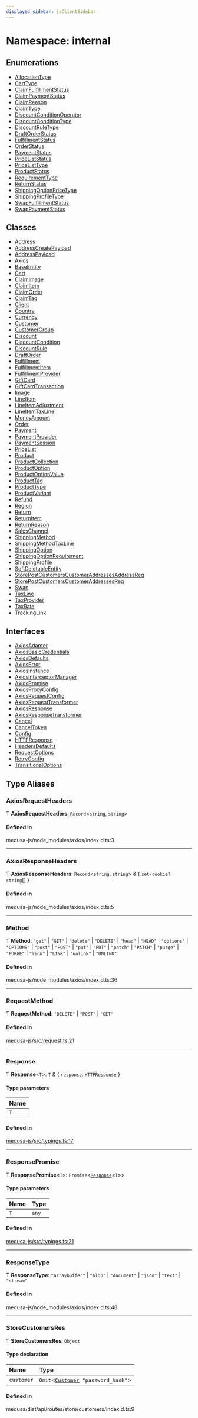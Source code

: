 ```yaml
---
displayed_sidebar: jsClientSidebar
---
```


# Namespace: internal

## Enumerations

- [AllocationType](../enums/internal.AllocationType.md)
- [CartType](../enums/internal.CartType.md)
- [ClaimFulfillmentStatus](../enums/internal.ClaimFulfillmentStatus.md)
- [ClaimPaymentStatus](../enums/internal.ClaimPaymentStatus.md)
- [ClaimReason](../enums/internal.ClaimReason.md)
- [ClaimType](../enums/internal.ClaimType.md)
- [DiscountConditionOperator](../enums/internal.DiscountConditionOperator.md)
- [DiscountConditionType](../enums/internal.DiscountConditionType.md)
- [DiscountRuleType](../enums/internal.DiscountRuleType.md)
- [DraftOrderStatus](../enums/internal.DraftOrderStatus.md)
- [FulfillmentStatus](../enums/internal.FulfillmentStatus.md)
- [OrderStatus](../enums/internal.OrderStatus.md)
- [PaymentStatus](../enums/internal.PaymentStatus.md)
- [PriceListStatus](../enums/internal.PriceListStatus.md)
- [PriceListType](../enums/internal.PriceListType.md)
- [ProductStatus](../enums/internal.ProductStatus.md)
- [RequirementType](../enums/internal.RequirementType.md)
- [ReturnStatus](../enums/internal.ReturnStatus.md)
- [ShippingOptionPriceType](../enums/internal.ShippingOptionPriceType.md)
- [ShippingProfileType](../enums/internal.ShippingProfileType.md)
- [SwapFulfillmentStatus](../enums/internal.SwapFulfillmentStatus.md)
- [SwapPaymentStatus](../enums/internal.SwapPaymentStatus.md)

## Classes

- [Address](../classes/internal.Address.md)
- [AddressCreatePayload](../classes/internal.AddressCreatePayload.md)
- [AddressPayload](../classes/internal.AddressPayload.md)
- [Axios](../classes/internal.Axios.md)
- [BaseEntity](../classes/internal.BaseEntity.md)
- [Cart](../classes/internal.Cart.md)
- [ClaimImage](../classes/internal.ClaimImage.md)
- [ClaimItem](../classes/internal.ClaimItem.md)
- [ClaimOrder](../classes/internal.ClaimOrder.md)
- [ClaimTag](../classes/internal.ClaimTag.md)
- [Client](../classes/internal.Client.md)
- [Country](../classes/internal.Country.md)
- [Currency](../classes/internal.Currency.md)
- [Customer](../classes/internal.Customer.md)
- [CustomerGroup](../classes/internal.CustomerGroup.md)
- [Discount](../classes/internal.Discount.md)
- [DiscountCondition](../classes/internal.DiscountCondition.md)
- [DiscountRule](../classes/internal.DiscountRule.md)
- [DraftOrder](../classes/internal.DraftOrder.md)
- [Fulfillment](../classes/internal.Fulfillment.md)
- [FulfillmentItem](../classes/internal.FulfillmentItem.md)
- [FulfillmentProvider](../classes/internal.FulfillmentProvider.md)
- [GiftCard](../classes/internal.GiftCard.md)
- [GiftCardTransaction](../classes/internal.GiftCardTransaction.md)
- [Image](../classes/internal.Image.md)
- [LineItem](../classes/internal.LineItem.md)
- [LineItemAdjustment](../classes/internal.LineItemAdjustment.md)
- [LineItemTaxLine](../classes/internal.LineItemTaxLine.md)
- [MoneyAmount](../classes/internal.MoneyAmount.md)
- [Order](../classes/internal.Order.md)
- [Payment](../classes/internal.Payment.md)
- [PaymentProvider](../classes/internal.PaymentProvider.md)
- [PaymentSession](../classes/internal.PaymentSession.md)
- [PriceList](../classes/internal.PriceList.md)
- [Product](../classes/internal.Product.md)
- [ProductCollection](../classes/internal.ProductCollection.md)
- [ProductOption](../classes/internal.ProductOption.md)
- [ProductOptionValue](../classes/internal.ProductOptionValue.md)
- [ProductTag](../classes/internal.ProductTag.md)
- [ProductType](../classes/internal.ProductType.md)
- [ProductVariant](../classes/internal.ProductVariant.md)
- [Refund](../classes/internal.Refund.md)
- [Region](../classes/internal.Region.md)
- [Return](../classes/internal.Return.md)
- [ReturnItem](../classes/internal.ReturnItem.md)
- [ReturnReason](../classes/internal.ReturnReason.md)
- [SalesChannel](../classes/internal.SalesChannel.md)
- [ShippingMethod](../classes/internal.ShippingMethod.md)
- [ShippingMethodTaxLine](../classes/internal.ShippingMethodTaxLine.md)
- [ShippingOption](../classes/internal.ShippingOption.md)
- [ShippingOptionRequirement](../classes/internal.ShippingOptionRequirement.md)
- [ShippingProfile](../classes/internal.ShippingProfile.md)
- [SoftDeletableEntity](../classes/internal.SoftDeletableEntity.md)
- [StorePostCustomersCustomerAddressesAddressReq](../classes/internal.StorePostCustomersCustomerAddressesAddressReq.md)
- [StorePostCustomersCustomerAddressesReq](../classes/internal.StorePostCustomersCustomerAddressesReq.md)
- [Swap](../classes/internal.Swap.md)
- [TaxLine](../classes/internal.TaxLine.md)
- [TaxProvider](../classes/internal.TaxProvider.md)
- [TaxRate](../classes/internal.TaxRate.md)
- [TrackingLink](../classes/internal.TrackingLink.md)

## Interfaces

- [AxiosAdapter](../interfaces/internal.AxiosAdapter.md)
- [AxiosBasicCredentials](../interfaces/internal.AxiosBasicCredentials.md)
- [AxiosDefaults](../interfaces/internal.AxiosDefaults.md)
- [AxiosError](../interfaces/internal.AxiosError.md)
- [AxiosInstance](../interfaces/internal.AxiosInstance.md)
- [AxiosInterceptorManager](../interfaces/internal.AxiosInterceptorManager.md)
- [AxiosPromise](../interfaces/internal.AxiosPromise.md)
- [AxiosProxyConfig](../interfaces/internal.AxiosProxyConfig.md)
- [AxiosRequestConfig](../interfaces/internal.AxiosRequestConfig.md)
- [AxiosRequestTransformer](../interfaces/internal.AxiosRequestTransformer.md)
- [AxiosResponse](../interfaces/internal.AxiosResponse.md)
- [AxiosResponseTransformer](../interfaces/internal.AxiosResponseTransformer.md)
- [Cancel](../interfaces/internal.Cancel.md)
- [CancelToken](../interfaces/internal.CancelToken.md)
- [Config](../interfaces/internal.Config.md)
- [HTTPResponse](../interfaces/internal.HTTPResponse.md)
- [HeadersDefaults](../interfaces/internal.HeadersDefaults.md)
- [RequestOptions](../interfaces/internal.RequestOptions.md)
- [RetryConfig](../interfaces/internal.RetryConfig.md)
- [TransitionalOptions](../interfaces/internal.TransitionalOptions.md)

## Type Aliases

### AxiosRequestHeaders

Ƭ **AxiosRequestHeaders**: `Record`<`string`, `string`\>

#### Defined in

medusa-js/node_modules/axios/index.d.ts:3

___

### AxiosResponseHeaders

Ƭ **AxiosResponseHeaders**: `Record`<`string`, `string`\> & { `set-cookie?`: `string`[]  }

#### Defined in

medusa-js/node_modules/axios/index.d.ts:5

___

### Method

Ƭ **Method**: ``"get"`` \| ``"GET"`` \| ``"delete"`` \| ``"DELETE"`` \| ``"head"`` \| ``"HEAD"`` \| ``"options"`` \| ``"OPTIONS"`` \| ``"post"`` \| ``"POST"`` \| ``"put"`` \| ``"PUT"`` \| ``"patch"`` \| ``"PATCH"`` \| ``"purge"`` \| ``"PURGE"`` \| ``"link"`` \| ``"LINK"`` \| ``"unlink"`` \| ``"UNLINK"``

#### Defined in

medusa-js/node_modules/axios/index.d.ts:36

___

### RequestMethod

Ƭ **RequestMethod**: ``"DELETE"`` \| ``"POST"`` \| ``"GET"``

#### Defined in

[medusa-js/src/request.ts:21](https://github.com/medusajs/medusa/blob/e38dd7f6/packages/medusa-js/src/request.ts#L21)

___

### Response

Ƭ **Response**<`T`\>: `T` & { `response`: [`HTTPResponse`](../interfaces/internal.HTTPResponse.md)  }

#### Type parameters

| Name |
| :------ |
| `T` |

#### Defined in

[medusa-js/src/typings.ts:17](https://github.com/medusajs/medusa/blob/e38dd7f6/packages/medusa-js/src/typings.ts#L17)

___

### ResponsePromise

Ƭ **ResponsePromise**<`T`\>: `Promise`<[`Response`](internal.md#response)<`T`\>\>

#### Type parameters

| Name | Type |
| :------ | :------ |
| `T` | `any` |

#### Defined in

[medusa-js/src/typings.ts:21](https://github.com/medusajs/medusa/blob/e38dd7f6/packages/medusa-js/src/typings.ts#L21)

___

### ResponseType

Ƭ **ResponseType**: ``"arraybuffer"`` \| ``"blob"`` \| ``"document"`` \| ``"json"`` \| ``"text"`` \| ``"stream"``

#### Defined in

medusa-js/node_modules/axios/index.d.ts:48

___

### StoreCustomersRes

Ƭ **StoreCustomersRes**: `Object`

#### Type declaration

| Name | Type |
| :------ | :------ |
| `customer` | `Omit`<[`Customer`](../classes/internal.Customer.md), ``"password_hash"``\> |

#### Defined in

medusa/dist/api/routes/store/customers/index.d.ts:9

